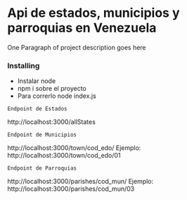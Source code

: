 # Api de estados, municipios y parroquias en Venezuela

One Paragraph of project description goes here


### Installing

- Instalar node
- npm i sobre el proyecto
- Para correrlo node index.js


```
Endpoint de Estados
```
http://localhost:3000/allStates

```
Endpoint de Municipios
```

http://localhost:3000/town/cod_edo/<codigo del estado a buscar>
Ejemplo:
http://localhost:3000/town/cod_edo/01

```
Endpoint de Parroquias
```
http://localhost:3000/parishes/cod_mun/<codigo del municipio a buscar>
Ejemplo:
http://localhost:3000/parishes/cod_mun/03
